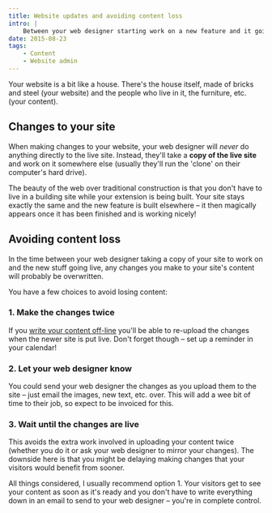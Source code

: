 ```yaml
---
title: Website updates and avoiding content loss
intro: |
    Between your web designer starting work on a new feature and it going live, any changes you make to your website could be lost. Here's how to avoid th
date: 2015-08-23
tags:
    - Content
    - Website admin
---
```


Your website is a bit like a house. There's the house itself, made of bricks and steel (your website) and the people who live in it, the furniture, etc. (your content).


Changes to your site
---------------------

When making changes to your website, your web designer will _never_ do anything directly to the live site. Instead, they'll take a **copy of the live site** and work on it somewhere else (usually they'll run the 'clone' on their computer's hard drive).

The beauty of the web over traditional construction is that you don't have to live in a building site while your extension is being built. Your site stays exactly the same and the new feature is built elsewhere – it then magically appears once it has been finished and is working nicely!


Avoiding content loss
----------------------

In the time between your web designer taking a copy of your site to work on and the new stuff going live, any changes you make to your site's content will probably be overwritten.

You have a few choices to avoid losing content:

### 1. Make the changes twice

If you [write your content off-line](/blog/edit-your-blog-posts-off-line) you'll be able to re-upload the changes when the newer site is put live. Don't forget though – set up a reminder in your calendar!

### 2. Let your web designer know

You could send your web designer the changes as you upload them to the site – just email the images, new text, etc. over. This will add a wee bit of time to their job, so expect to be invoiced for this.

### 3. Wait until the changes are live

This avoids the extra work involved in uploading your content twice (whether you do it or ask your web designer to mirror your changes). The downside here is that you might be delaying making changes that your visitors would benefit from sooner.

All things considered, I usually recommend option 1. Your visitors get to see your content as soon as it's ready and you don't have to write everything down in an email to send to your web designer – you're in complete control.
